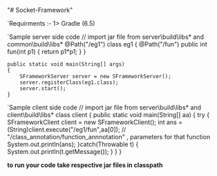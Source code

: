 "# Socket-Framework" 

`Requirments :-
1> Gradle (6.5)

`Sample server side code
	// import jar file from server\build\libs\* and common\build\libs\*
	@Path("/eg1")
	class eg1
	{
		@Path("/fun")
		public int fun(int p1)
		{
			return p1*p1;
		}
	}

	public static void main(String[] args)
	{
		SFrameworkServer server = new SFrameworkServer();
		server.registerClass(eg1.class);
		server.start();
	}

`Sample client side code
	// import jar file from server\build\libs\* and client\build\libs\*
	class client
	{
		public static void main(String[] aa)
		{
			try
			{
				SFrameworkClient client = new SFrameworkClient();
				int ans = (String)client.execute("/eg1/fun",aa[0]); // "/class_annotation/function_annnotation" , parameters for that function
				System.out.println(ans);
			}catch(Throwable t)
			{
				System.out.println(t.getMessage());
			}
		}
	}

**to run your code take respective jar files in classpath**

